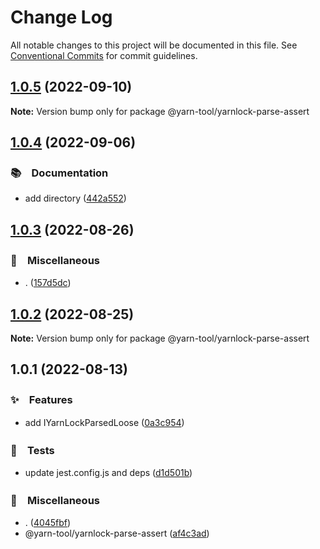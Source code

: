 # Change Log

All notable changes to this project will be documented in this file.
See [Conventional Commits](https://conventionalcommits.org) for commit guidelines.

## [1.0.5](https://github.com/bluelovers/ws-yarn-workspaces/compare/@yarn-tool/yarnlock-parse-assert@1.0.4...@yarn-tool/yarnlock-parse-assert@1.0.5) (2022-09-10)

**Note:** Version bump only for package @yarn-tool/yarnlock-parse-assert





## [1.0.4](https://github.com/bluelovers/ws-yarn-workspaces/compare/@yarn-tool/yarnlock-parse-assert@1.0.3...@yarn-tool/yarnlock-parse-assert@1.0.4) (2022-09-06)



### 📚　Documentation

* add directory ([442a552](https://github.com/bluelovers/ws-yarn-workspaces/commit/442a55232619f7fe2b9bad6f8eccfffc4f8f47d2))



## [1.0.3](https://github.com/bluelovers/ws-yarn-workspaces/compare/@yarn-tool/yarnlock-parse-assert@1.0.2...@yarn-tool/yarnlock-parse-assert@1.0.3) (2022-08-26)



### 🔖　Miscellaneous

* . ([157d5dc](https://github.com/bluelovers/ws-yarn-workspaces/commit/157d5dc8959261d9326f6e633987182898ae9670))



## [1.0.2](https://github.com/bluelovers/ws-yarn-workspaces/compare/@yarn-tool/yarnlock-parse-assert@1.0.1...@yarn-tool/yarnlock-parse-assert@1.0.2) (2022-08-25)

**Note:** Version bump only for package @yarn-tool/yarnlock-parse-assert





## 1.0.1 (2022-08-13)


### ✨　Features

* add IYarnLockParsedLoose ([0a3c954](https://github.com/bluelovers/ws-yarn-workspaces/commit/0a3c954ce392ce095d930a1a5444f43e0dbde828))


### 🚨　Tests

* update jest.config.js and deps ([d1d501b](https://github.com/bluelovers/ws-yarn-workspaces/commit/d1d501ba059130bd8f90e6eaa266084110698011))


### 🔖　Miscellaneous

* . ([4045fbf](https://github.com/bluelovers/ws-yarn-workspaces/commit/4045fbfdcd09fac0cd9b58d2c0bde43fc7b6e98b))
* @yarn-tool/yarnlock-parse-assert ([af4c3ad](https://github.com/bluelovers/ws-yarn-workspaces/commit/af4c3ad21200330c8e7bcd1f1ae22076613b5d4e))
